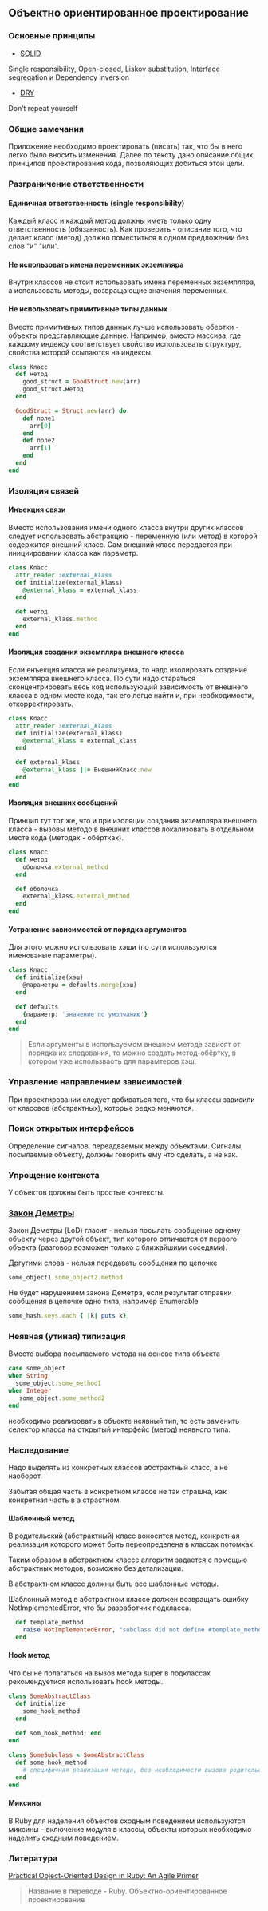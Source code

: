 ## Объектно ориентированное проектирование
### Основные принципы
* [SOLID](https://ru.wikipedia.org/wiki/SOLID)

Single responsibility, Open-closed, Liskov substitution, Interface segregation и Dependency inversion
* [DRY](https://ru.wikipedia.org/wiki/Don%E2%80%99t_repeat_yourself)

Don’t repeat yourself
### Общие замечания
Приложение необходимо проектировать (писать) так, что бы в него легко было вносить изменения.
Далее по тексту дано описание общих принципов проектирования кода, позволяющих добиться этой цели.
### Разграничение ответственности
#### Единичная ответственность (single responsibility)
Каждый класс и каждый метод должны иметь только одну ответственность (обязанность).
Как проверить - описание того, что делает класс (метод) должно поместиться в одном предложении без слов "и" "или".

#### Не использовать имена переменных экземпляра
Внутри классов не стоит использовать имена переменных экземпляра, а использовать методы, возвращающие значения переменных.

#### Не использовать примитивные типы данных
Вместо примитивных типов данных лучше использовать обертки - объекты представляющие данные.
Например, вместо массива, где каждому индексу соответствует свойство использовать структуру, свойства которой ссылаются на индексы.
```ruby
class Класс
  def метод
    good_struct = GoodStruct.new(arr)
    good_struct.метод
  end

  GoodStruct = Struct.new(arr) do
    def поле1
      arr[0]
    end
    def поле2
      arr[1]
    end
  end
end
```
### Изоляция связей
#### Инъекция связи
Вместо использования имени одного класса внутри других классов следует использовать абстракцию - переменную (или метод) в которой содержится внешний класс.
Сам внешний класс передается при инициировании класса как параметр.
```ruby
class Класс
  attr_reader :external_klass
  def initialize(external_klass)
    @external_klass = external_klass
  end

  def метод
    external_klass.method
  end
end
```
#### Изоляция создания экземпляра внешнего класса
Если енъекция класса не реализуема, то надо изолировать создание экземпляра внешнего класса.
По сути надо стараться сконцентрировать весь код использующий зависимость от внешнего класса в одном месте кода, так его легце найти и, при необходимости, откорректировать.
```ruby
class Класс
  attr_reader :external_klass
  def initialize(external_klass)
    @external_klass = external_klass
  end

  def external_klass
    @external_klass ||= ВнешнийКласс.new
  end
end
```
#### Изоляция внешних сообщений
Принцип тут тот же, что и при изоляции создания экземпляра внешнего класса - вызовы методо в внешних классов локализовать в отдельном месте кода (методах - обёртках).
```ruby
class Класс
  def метод
    оболочка.external_method
  end

  def оболочка
    external_klass.external_method
  end
end
```
#### Устранение зависимостей от порядка аргументов
Для этого можно использовать хэши (по сути используются именованые параметры).
```ruby
class Класс
  def initialize(хэш)
    @параметры = defaults.merge(хэш)
  end

  def defaults
    {параметр: 'значение по умолчанию'}
  end
end
```

> Если аргументы в используемом внешнем методе зависят от порядка их следования, то можно создать метод-обёртку, в котором уже использваоть для парамтеров хэш.

### Управление направлением зависимостей.
При проектировании следует добиваться того, что бы классы зависили от классвов (абстрактных), которые редко меняются.

### Поиск открытых интерфейсов
Определение сигналов, переадваемых между объектами.
Сигналы, посылаемые объекту, должны говорить ему что сделать, а не как.
### Упрощение контекста
У объектов должны быть простые контексты.
### [Закон Деметры](https://ru.wikipedia.org/wiki/%D0%97%D0%B0%D0%BA%D0%BE%D0%BD_%D0%94%D0%B5%D0%BC%D0%B5%D1%82%D1%80%D1%8B)
Закон Деметры (LoD) гласит - нельзя посылать сообщение одному объекту через другой объект, тип которого отличается от первого объекта (разговор возможен только с ближайшими соседями).

Дргугими слова - нельзя передавать сообщения по цепочке
```ruby
some_object1.some_object2.method
```
Не будет нарушением закона Деметра, если результат отправки сообщения в цепочке одно типа, например Enumerable
```ruby
some_hash.keys.each { |k| puts k}
```
### Неявная (утиная) типизация
Вместо выбора посылаемого метода на основе типа объекта
```ruby
case some_object
when String
  some_object.some_method1
when Integer
   some_object.some_method2
end
```
необходимо реализовать в объекте неявный тип, то есть заменить селектор класса на открытый интерфейс (метод) неявного типа.
### Наследование
Надо выделять из конкретных классов абстрактный класс, а не наоборот.

Забытая общая часть в конкретном классе не так страшна, как конкретная часть в а страстном.
#### Шаблонный метод
В родительский (абстрактный) класс воносится метод, конкретная реализация которого может быть переопределена в классах потомках.

Таким образом в абстрактном классе алгоритм задается с помощью абстрактных методов, возможно без детализации.

В абстрактном классе должны быть все шаблонные методы.

Шаблонный метод в абстрактном классе должен возвращать ошибку NotImplementedError, что бы разработчик подкласса.
```ruby
  def template_method
    raise NotImplementedError, "subclass did not define #template_method"
  end
  ```
#### Hook метод
Что бы не полагаться на вызов метода super в подклассах рекомендуетися использовать hook методы.
```ruby
class SomeAbstractClass
  def initialize
    some_hook_method
  end
  
  def som_hook_method; end
end

class SomeSubclass < SomeAbstractClass
  def some_hook_method
    # специфичная реализация метода, без необходимости вызова родительского метода (super)
  end
end
```
#### Миксины
В Ruby для наделения объектов сходным поведением используются миксины - включение модуля в классы, объекты которых необходимо наделить сходным поведением.

### Литература
[Practical Object-Oriented Design in Ruby: An Agile Primer](https://www.oreilly.com/library/view/practical-object-oriented-design/9780132930895/)

> Название в переводе - Ruby. Объектно-ориентированное проектирование
